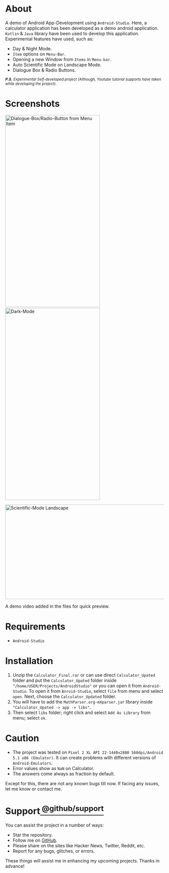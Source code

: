 # About
A demo of Android App-Development using `Android-Studio`. Here, a calculator application has been developed as a demo android application. `Kotlin` & `Java` library have been used to develop this application.
Experimental features have used, such as:
- Day & Night Mode.
- `Item` options on `Menu-Bar`.
- Opening a new Window from `Items` in `Menu-bar`.
- Auto Scientific Mode on Landscape Mode.
- Dialogue Box & Radio Buttons.

<sub> ****P.S.*** Experimental Self-developed project (Although, Youtube tutorial supports have taken while developing the project).*<sub/>
# Screenshots
<img
  src="https://user-images.githubusercontent.com/66734379/213888039-ae04e922-7440-4efa-88da-9a721295b330.png"
  alt="Dialogue-Box/Radio-Button from Menu Item"
  width="300" height="609"/>&emsp;
  <img
  src="https://user-images.githubusercontent.com/66734379/213888060-4070c3be-81d2-423b-a293-64f785c73048.png"
  alt="Dark-Mode"
  width="300" height="609"/><br />
  
  <img
  src="https://user-images.githubusercontent.com/66734379/213888685-b8b7ab33-b973-4664-b9db-1469f8d9e278.png"
  alt="Scientific-Mode Landscape"
  width="609" height="300"/><br />
  
  A demo video added in the files for quick preview.
# Requirements
- `Android-Studio`<br />
# Installation
1. Unzip the `Calculator_Final.rar` or can use direct `Calculator_Upated` folder and put the `Calculator_Upated` folder inside `"/home/USER/Projects/AndroidStudio"` or you can open it from `Android-Studio`. To open it from `Anroid-Studio`, select `file` from menu and select `open`. Next, choose the `Calculator_Updated` folder.
2. You will have to add the `MathParser.org-mXparser.jar` library inside `"Calculator_Upated -> app -> libs"`.
3. Then select `libs` folder; right click and select `Add As Library` from menu; select `ok`.
# Caution
- The project was tested on `Pixel 2 XL API 22-1440x2880 560dpi/Android 5.1 x86 (Emulator)`. It can create problems with different versions of `Android-Emulators`.<br />
- Error values show as `NaN` on Calculator.<br />
- The answers come always as fraction by default.<br />

Except for this, there are not any known bugs till now. If facing any issues, let me know or contact me.
# Support[<sup> @github/support <sup/>](https://support.github.com/)
You can assist the project in a number of ways:
- Star the repository.
- Follow me on [GitHub](https://github.com/HR-Fahim).
- Please share on the sites like Hacker News, Twitter, Reddit, etc.
- Report for any bugs, glitches, or errors. <br />

These things will assist me in enhancing my upcoming projects. Thanks in advance!
